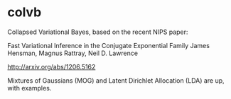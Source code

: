 colvb
=====

Collapsed Variational Bayes, based on the recent NIPS paper:

Fast Variational Inference in the Conjugate Exponential Family
James Hensman, Magnus Rattray, Neil D. Lawrence

http://arxiv.org/abs/1206.5162

Mixtures of Gaussians (MOG) and Latent Dirichlet Allocation (LDA) are up, with examples. 
